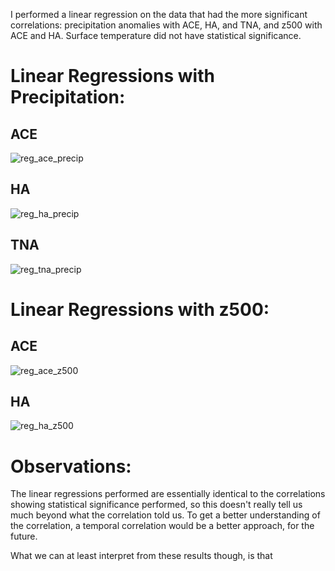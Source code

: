 I performed a linear regression on the data that had the more significant correlations: precipitation anomalies with ACE, HA, and TNA, and z500 with ACE and HA. Surface temperature did not have statistical significance.

# Linear Regressions with Precipitation:
## ACE
![reg_ace_precip](https://user-images.githubusercontent.com/114028135/204934421-329e8057-08f0-47ba-a0ff-7b13f31633c0.png)
## HA
![reg_ha_precip](https://user-images.githubusercontent.com/114028135/204934468-cee941d3-997e-4fc5-9b17-156b5576dda7.png)
## TNA
![reg_tna_precip](https://user-images.githubusercontent.com/114028135/204934483-64f2df73-6d75-4b76-8da3-c00bff7a0654.png)
# Linear Regressions with z500:
## ACE
![reg_ace_z500](https://user-images.githubusercontent.com/114028135/204934527-da405ba8-b949-44ec-b4d7-48dc65c7e1eb.png)
## HA
![reg_ha_z500](https://user-images.githubusercontent.com/114028135/204934571-421b817c-df75-46da-ac09-7b140475c11c.png)

# Observations:
The linear regressions performed are essentially identical to the correlations showing statistical significance performed, so this doesn't really tell us much beyond what the correlation told us. To get a better understanding of the correlation, a temporal correlation would be a better approach, for the future.

What we can at least interpret from these results though, is that 
